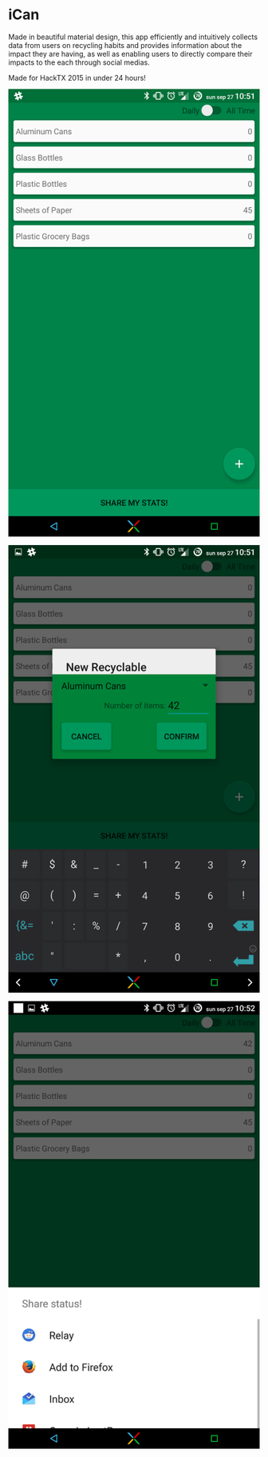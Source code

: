 # iCan

Made in beautiful material design, this app efficiently and intuitively collects data from users on recycling habits and provides information about the impact they are having, as well as enabling users to directly compare their impacts to the each through social medias.

Made for HackTX 2015 in under 24 hours!

![Screenshot 1](https://github.com/brianqvpham/iCan/blob/master/screenshots/Screenshot_2015-09-27-10-51-38.png)

![Screenshot 2](https://github.com/brianqvpham/iCan/blob/master/screenshots/Screenshot_2015-09-27-10-51-49.png)

![Screenshot 3](https://github.com/brianqvpham/iCan/blob/master/screenshots/Screenshot_2015-09-27-10-52-23.png)
